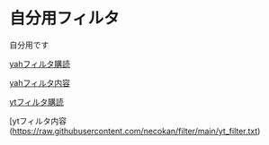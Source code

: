 # 自分用フィルタ
自分用です

[yahフィルタ購読](https://subscribe.adblockplus.org/?location=https://raw.githubusercontent.com/necokan/filter/main/yahoo_auction.txt&title=ヤフオク) 

[yahフィルタ内容](https://raw.githubusercontent.com/necokan/filter/main/yahoo_auction.txt)

[ytフィルタ購読](https://subscribe.adblockplus.org/?location=https://raw.githubusercontent.com/necokan/filter/main/yt_filter.txt&title=うざゆーちゅ)

[ytフィルタ内容(https://raw.githubusercontent.com/necokan/filter/main/yt_filter.txt)
